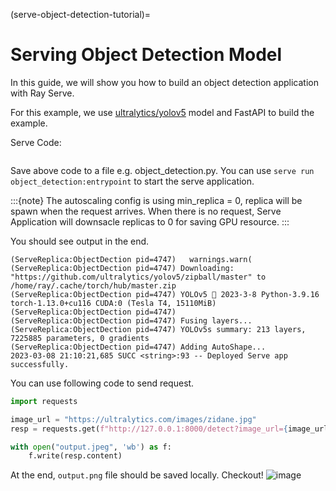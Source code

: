(serve-object-detection-tutorial)=

# Serving Object Detection Model
In this guide, we will show you how to build an object detection application with Ray Serve.

For this example, we use [ultralytics/yolov5](https://github.com/ultralytics/yolov5) model and FastAPI to build the example. 

Serve Code:
```{literalinclude} ../doc_code/object_detection.py
```

Save above code to a file e.g. object_detection.py. You can use `serve run object_detection:entrypoint` to start the serve application.

:::{note}
The autoscaling config is using min_replica = 0, replica will be spawn when the request arrives. When there is no request, Serve Application will downsacle replicas to 0 for saving GPU resource.
:::

You should see output in the end.
```text
(ServeReplica:ObjectDection pid=4747)   warnings.warn(
(ServeReplica:ObjectDection pid=4747) Downloading: "https://github.com/ultralytics/yolov5/zipball/master" to /home/ray/.cache/torch/hub/master.zip
(ServeReplica:ObjectDection pid=4747) YOLOv5 🚀 2023-3-8 Python-3.9.16 torch-1.13.0+cu116 CUDA:0 (Tesla T4, 15110MiB)
(ServeReplica:ObjectDection pid=4747) 
(ServeReplica:ObjectDection pid=4747) Fusing layers... 
(ServeReplica:ObjectDection pid=4747) YOLOv5s summary: 213 layers, 7225885 parameters, 0 gradients
(ServeReplica:ObjectDection pid=4747) Adding AutoShape... 
2023-03-08 21:10:21,685 SUCC <string>:93 -- Deployed Serve app successfully.
```

You can use following code to send request.
```python
import requests

image_url = "https://ultralytics.com/images/zidane.jpg"
resp = requests.get(f"http://127.0.0.1:8000/detect?image_url={image_url}")

with open("output.jpeg", 'wb') as f:
    f.write(resp.content)
```
At the end, `output.png` file should be saved locally. Checkout!
![image](https://raw.githubusercontent.com/ray-project/images/master/docs/serve/object_detection_output.jpeg)

